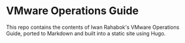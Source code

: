 # VMware Operations Guide

This repo contains the contents of Iwan Rahabok's VMware Operations Guide, ported to Markdown and built into a static site using Hugo.